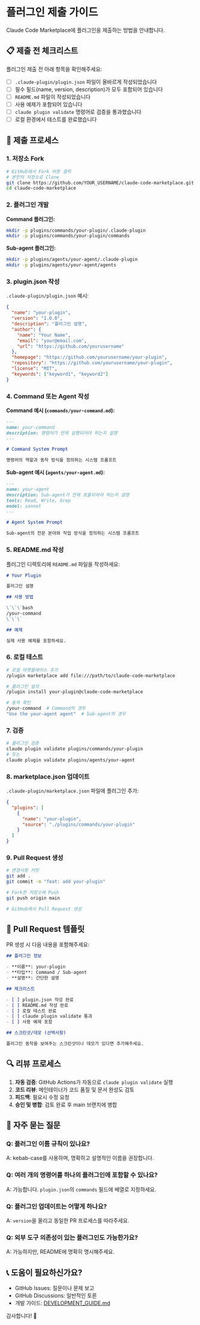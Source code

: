 # 플러그인 제출 가이드

Claude Code Marketplace에 플러그인을 제출하는 방법을 안내합니다.

## 📋 제출 전 체크리스트

플러그인 제출 전 아래 항목을 확인해주세요:

- [ ] `.claude-plugin/plugin.json` 파일이 올바르게 작성되었습니다
- [ ] 필수 필드(name, version, description)가 모두 포함되어 있습니다
- [ ] `README.md` 파일이 작성되었습니다
- [ ] 사용 예제가 포함되어 있습니다
- [ ] `claude plugin validate` 명령어로 검증을 통과했습니다
- [ ] 로컬 환경에서 테스트를 완료했습니다

## 🚀 제출 프로세스

### 1. 저장소 Fork

```bash
# GitHub에서 Fork 버튼 클릭
# 본인의 저장소로 Clone
git clone https://github.com/YOUR_USERNAME/claude-code-marketplace.git
cd claude-code-marketplace
```

### 2. 플러그인 개발

**Command 플러그인:**
```bash
mkdir -p plugins/commands/your-plugin/.claude-plugin
mkdir -p plugins/commands/your-plugin/commands
```

**Sub-agent 플러그인:**
```bash
mkdir -p plugins/agents/your-agent/.claude-plugin
mkdir -p plugins/agents/your-agent/agents
```

### 3. plugin.json 작성

`.claude-plugin/plugin.json` 예시:

```json
{
  "name": "your-plugin",
  "version": "1.0.0",
  "description": "플러그인 설명",
  "author": {
    "name": "Your Name",
    "email": "your@email.com",
    "url": "https://github.com/yourusername"
  },
  "homepage": "https://github.com/yourusername/your-plugin",
  "repository": "https://github.com/yourusername/your-plugin",
  "license": "MIT",
  "keywords": ["keyword1", "keyword2"]
}
```

### 4. Command 또는 Agent 작성

**Command 예시 (`commands/your-command.md`):**

```markdown
---
name: your-command
description: 명령어가 언제 실행되어야 하는지 설명
---

# Command System Prompt

명령어의 역할과 동작 방식을 정의하는 시스템 프롬프트
```

**Sub-agent 예시 (`agents/your-agent.md`):**

```markdown
---
name: your-agent
description: Sub-agent가 언제 호출되어야 하는지 설명
tools: Read, Write, Grep
model: sonnet
---

# Agent System Prompt

Sub-agent의 전문 분야와 작업 방식을 정의하는 시스템 프롬프트
```

### 5. README.md 작성

플러그인 디렉토리에 `README.md` 파일을 작성하세요:

```markdown
# Your Plugin

플러그인 설명

## 사용 방법

\`\`\`bash
/your-command
\`\`\`

## 예제

실제 사용 예제를 포함하세요.
```

### 6. 로컬 테스트

```bash
# 로컬 마켓플레이스 추가
/plugin marketplace add file:///path/to/claude-code-marketplace

# 플러그인 설치
/plugin install your-plugin@claude-code-marketplace

# 동작 확인
/your-command  # Command의 경우
"Use the your-agent agent"  # Sub-agent의 경우
```

### 7. 검증

```bash
# 플러그인 검증
claude plugin validate plugins/commands/your-plugin
# 또는
claude plugin validate plugins/agents/your-agent
```

### 8. marketplace.json 업데이트

`.claude-plugin/marketplace.json` 파일에 플러그인 추가:

```json
{
  "plugins": [
    {
      "name": "your-plugin",
      "source": "./plugins/commands/your-plugin"
    }
  ]
}
```

### 9. Pull Request 생성

```bash
# 변경사항 커밋
git add .
git commit -m "feat: add your-plugin"

# Fork한 저장소에 Push
git push origin main

# GitHub에서 Pull Request 생성
```

## 📝 Pull Request 템플릿

PR 생성 시 다음 내용을 포함해주세요:

```markdown
## 플러그인 정보

- **이름**: your-plugin
- **타입**: Command / Sub-agent
- **설명**: 간단한 설명

## 체크리스트

- [ ] plugin.json 작성 완료
- [ ] README.md 작성 완료
- [ ] 로컬 테스트 완료
- [ ] claude plugin validate 통과
- [ ] 사용 예제 포함

## 스크린샷/데모 (선택사항)

플러그인 동작을 보여주는 스크린샷이나 데모가 있다면 추가해주세요.
```

## 🔍 리뷰 프로세스

1. **자동 검증**: GitHub Actions가 자동으로 `claude plugin validate` 실행
2. **코드 리뷰**: 메인테이너가 코드 품질 및 문서 완성도 검토
3. **피드백**: 필요시 수정 요청
4. **승인 및 병합**: 검토 완료 후 main 브랜치에 병합

## 🤔 자주 묻는 질문

### Q: 플러그인 이름 규칙이 있나요?
A: kebab-case를 사용하며, 명확하고 설명적인 이름을 권장합니다.

### Q: 여러 개의 명령어를 하나의 플러그인에 포함할 수 있나요?
A: 가능합니다. `plugin.json`의 `commands` 필드에 배열로 지정하세요.

### Q: 플러그인 업데이트는 어떻게 하나요?
A: `version`을 올리고 동일한 PR 프로세스를 따라주세요.

### Q: 외부 도구 의존성이 있는 플러그인도 가능한가요?
A: 가능하지만, README에 명확히 명시해주세요.

## 📞 도움이 필요하신가요?

- GitHub Issues: 질문이나 문제 보고
- GitHub Discussions: 일반적인 토론
- 개발 가이드: [DEVELOPMENT_GUIDE.md](DEVELOPMENT_GUIDE.md)

감사합니다! 🎉
